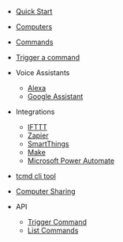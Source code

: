 <!-- docs/_sidebar.md -->

* [Quick Start](QuickStart.md)

* [Computers](./Computers.md)
* [Commands](./Commands.md)
* [Trigger a command](./TriggerCommands.md)
* Voice Assistants
  * [Alexa](./Alexa.md)
  * [Google Assistant](./SmartHomeGoogle.md)
* Integrations
  * [IFTTT](./IFTTT.md)
  * [Zapier](./Zapier.md)
  * [SmartThings](./SmartThings.md)
  * [Make](./Make.md)
  * [Microsoft Power Automate](./MSPowerAutomate.md)
* [tcmd cli tool](./tcmdCLI.md)
* [Computer Sharing](./ComputerSharing.md)
* API
  * [Trigger Command](./API/TriggerCommand.md)
  * [List Commands](./API/ListCommands.md)